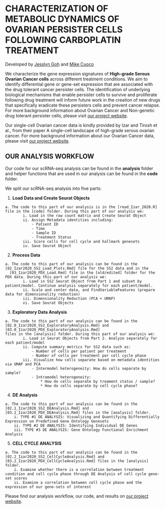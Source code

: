 # CHARACTERIZATION OF METABOLIC DYNAMICS OF OVARIAN PERSISTER CELLS FOLLOWING CARBOPLATIN TREATMENT
Developed by [Jesslyn Goh](https://github.com/jgoh2) and [Mike Cuoco](https://github.com/mikecuoco)

We characterize the gene expression signatures of **High-grade Serous Ovarian Cancer cells** across different treatment conditions. 
We aim to identify differential gene or gene-set expression that are associated with the drug tolerant cancer persister cells. The identification of underlying biological mechanisms 
that enable persister cells to survive and proliferate following drug treatment will inform future work in the creation of new drugs that specifically eradicate 
these persisters cells and prevent cancer relapse. For more background information about Ovarian Cancer and Non-genetic drug tolerant persister cells, 
please visit [our project website](https://jgoh2.github.io/jesslyn_ovca/).

Our single-cell Ovarian cancer data is kindly provided by Izar and Tirosh et al., from their paper A single-cell landscape of high-grade serous ovarian cancer. 
For more background information about our Ovarian Cancer data, please visit [our project website](https://jgoh2.github.io/jesslyn_ovca/).

## OUR ANALYSIS WORKFLOW 
Our code for our scRNA-seq analysis can be found in the **analysis** folder and helper functions that are used in our analysis can be found in the **code** folder. 

We split our scRNA-seq analysis into five parts: 
  1. **Load Data and Create Seurat Objects**
  
    a. The code to this part of our analysis is in the [read_Izar_2020.R] file in the [code] folder. During this part of our analysis we: 
            i. Load in the raw count matrix and Create Seurat Object 
            ii. Assign Metadata identities including: 
                - Patient ID
                - Time
                - Sample ID
                - Treatment Status 
            iii. Score cells for cell cycle and hallmark genesets 
            iv. Save Seurat Object
          
  2. **Process Data**
  
    a. The code to this part of our analysis can be found in the [02_Izar2020_SS2_Load_Plots.Rmd] file for the SS2 data and in the 
      [03_Izar2020_PDX_Load.Rmd] file in the [old/edited] folder for the PDX data. During this part of our analysis we: 
            i. Load in SS2 Seurat Object from Part 1 and subset by patient/model. Continue analysis separately for each patient/model. 
            ii. Scale and center data, and FindVariableFeatures (prepare data for dimensionality reduction)
            iii. Dimensionality Reduction (PCA + UMAP)
            vi. Save Seurat Objects 
      
  3. **Exploratory Data Analysis**
  
    a. The code to this part of our analysis can be found in the [02.0_Izar2020_SS2_ExploratoryAnalysis.Rmd] and [03.0_Izar2020_PDX_ExploratoryAnalysis.Rmd] 
    files in the [analysis] folder. During this part of our analysis we: 
            i. Load in Seurat Objects from Part 2. Analyze separately for each patient/model
            ii. Compute summary metrics for SS2 data such as: 
                - Number of cells per patient per treatment 
                - Number of cells per treatment per cell cycle phase 
            iii. Visualize how cells separate based on metadata identities via UMAP and PCA
                - Intermodel heterogeneity: How do cells separate by sample? 
                - Intramodel heterogeneity: 
                    * How do cells separate by treament status / sample? 
                    * How do cells separate by cell cycle phase?
            
  4. **DE Analysis**
    
    a. The code to this part of our analysis can be found in the [02.1_Izar2020_SS2_DEAnalysis.Rmd] and [03.1_Izar2020_PDX_DEAnalysis.Rmd] files in the [analysis] folder. 
        i. TYPE #1 DE ANALYSIS: Visualizing and Quantifying Differentially Expression on Predefined Gene Ontology Genesets
        ii. TYPE #2 DE ANALYSIS: Identifying Individual DE Genes 
        iii. TYPE #3 DE ANALYSIS: Gene Ontology Functional Enrichment Analysis 
          
  5. **CELL CYCLE ANALYSIS**
    
    a. The code to this part of our analysis can be found in the [02.2_Izar2020_SS2_CellCycleAnalysis.Rmd] and [03.2_Izar2020_PDX_CellCycleAnalysis.Rmd] files in the [analysis] folder. 
        i. Examine whether there is a correlation between treatment condition and cell cycle phase through DE Analysis of cell cycle gene-set scores
        ii. Examine a correlation between cell cycle phase and the expression of our gene-sets of interest
        
Please find our analysis workflow, our code, and results on [our project website](https://jgoh2.github.io/jesslyn_ovca/).    
